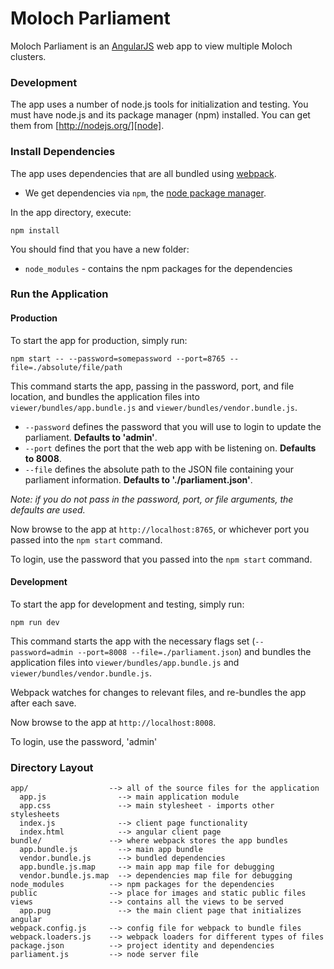 # Moloch Parliament
Moloch Parliament is an [AngularJS][angularjs] web app to view multiple Moloch clusters.


### Development
The app uses a number of node.js tools for initialization and testing. You must have node.js and its package manager (npm) installed. You can get them from [http://nodejs.org/][node].


### Install Dependencies
The app uses dependencies that are all bundled using [webpack][webpack].

* We get dependencies via `npm`, the [node package manager][npm].

In the app directory, execute:

```
npm install
```

You should find that you have a new folder:

* `node_modules` - contains the npm packages for the dependencies


### Run the Application
#### Production
To start the app for production, simply run:
```
npm start -- --password=somepassword --port=8765 --file=./absolute/file/path
```
This command starts the app, passing in the password, port, and file location, and bundles the application files into `viewer/bundles/app.bundle.js` and `viewer/bundles/vendor.bundle.js`.

* `--password` defines the password that you will use to login to update the parliament. **Defaults to 'admin'**.
* `--port` defines the port that the web app with be listening on. **Defaults to 8008**.
* `--file` defines the absolute path to the JSON file containing your parliament information. **Defaults to './parliament.json'**.

_Note: if you do not pass in the password, port, or file arguments, the defaults are used._

Now browse to the app at `http://localhost:8765`, or whichever port you passed into the `npm start` command.

To login, use the password that you passed into the `npm start` command.


#### Development

To start the app for development and testing, simply run:
```
npm run dev
```

This command starts the app with the necessary flags set (`--password=admin --port=8008 --file=./parliament.json`) and bundles the application files into `viewer/bundles/app.bundle.js` and `viewer/bundles/vendor.bundle.js`.

Webpack watches for changes to relevant files, and re-bundles the app after each save.

Now browse to the app at `http://localhost:8008`.

To login, use the password, 'admin'


### Directory Layout
```
app/                  --> all of the source files for the application
  app.js                --> main application module
  app.css               --> main stylesheet - imports other stylesheets
  index.js              --> client page functionality
  index.html            --> angular client page
bundle/               --> where webpack stores the app bundles
  app.bundle.js         --> main app bundle
  vendor.bundle.js      --> bundled dependencies
  app.bundle.js.map     --> main app map file for debugging
  vendor.bundle.js.map  --> dependencies map file for debugging
node_modules          --> npm packages for the dependencies
public                --> place for images and static public files
views                 --> contains all the views to be served
  app.pug               --> the main client page that initializes angular
webpack.config.js     --> config file for webpack to bundle files
webpack.loaders.js    --> webpack loaders for different types of files
package.json          --> project identity and dependencies
parliament.js         --> node server file
```

[angularjs]: http://angularjs.org/
[webpack]: https://webpack.github.io/
[node]: https://nodejs.org
[npm]: https://www.npmjs.org/
